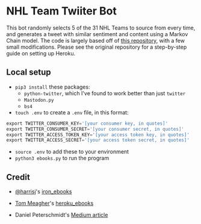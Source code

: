 # NHL Team Twiiter Bot

This bot randomly selects 5 of the 31 NHL Teams to source from every time, and generates a tweet with similar sentiment and content using a Markov Chain model. The code is largely based off of [this repository](https://github.com/tommeagher/heroku_ebooks), with a few small modifications. Please see the original repository for a step-by-step guide on setting up Heroku.

## Local setup
- `pip3 install` these packages:
  + `python-twitter`, which I've found to work better than just `twitter`
  + `Mastodon.py`
  + `bs4`
- `touch .env` to create a `.env` file, in this format:
```py
export TWITTER_CONSUMER_KEY='[your consumer key, in quotes]'
export TWITTER_CONSUMER_SECRET='[your consumer secret, in quotes]'
export TWITTER_ACCESS_TOKEN_KEY='[your access token key, in quotes]'
export TWITTER_ACCESS_SECRET='[your access token secret, in quotes]'
```
- `source .env` to add these to your environment
- `python3 ebooks.py` to run the program


## Credit
- [@harrisj](https://twitter.com/harrisj)'s [iron_ebooks](https://github.com/harrisj/iron_ebooks/)

- [Tom Meagher](http://www.tommeagher.com)'s [heroku_ebooks](https://github.com/tommeagher/heroku_ebooks)

- Daniel Peterschmidt's [Medium article](https://medium.com/science-friday-footnotes/how-to-make-a-twitter-bot-in-under-an-hour-259597558acf)
